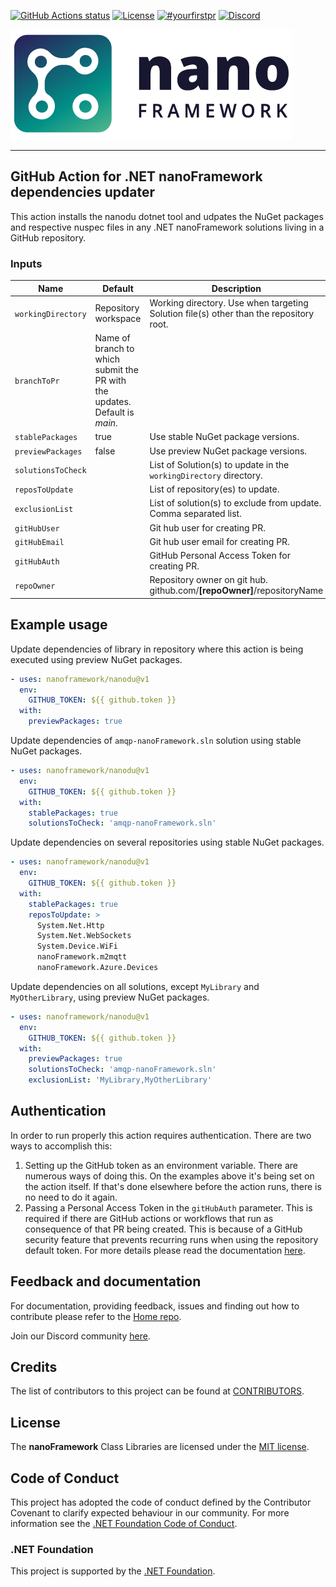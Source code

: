 [![GitHub Actions status](https://github.com/nanoframework/nanodu/actions/workflows/check-dist.yml/badge.svg)](https://github.com/nanoframework/nanodu) [![License](https://img.shields.io/badge/License-MIT-blue.svg)](LICENSE) [![#yourfirstpr](https://img.shields.io/badge/first--timers--only-friendly-blue.svg)](https://github.com/nanoframework/Home/blob/main/CONTRIBUTING.md) [![Discord](https://img.shields.io/discord/478725473862549535.svg?logo=discord&logoColor=white&label=Discord&color=7289DA)](https://discord.gg/gCyBu8T)

![nanoFramework logo](https://raw.githubusercontent.com/nanoframework/Home/main/resources/logo/nanoFramework-repo-logo.png)

-----

## GitHub Action for .NET **nanoFramework** dependencies updater

This action installs the nanodu dotnet tool and udpates the NuGet packages and respective nuspec files in any .NET nanoFramework solutions living in a GitHub repository.

### Inputs

|Name|Default|Description
|--|--|--|
`workingDirectory`|Repository workspace|Working directory. Use when targeting Solution file(s) other than the repository root.
`branchToPr`|Name of branch to which submit the PR with the updates. Default is _main_.
`stablePackages`|true|Use stable NuGet package versions.
`previewPackages`|false|Use preview NuGet package versions.
`solutionsToCheck`||List of Solution(s) to update in the `workingDirectory` directory.
`reposToUpdate`||List of repository(es) to update.
`exclusionList`||List of solution(s) to exclude from update. Comma separated list.
`gitHubUser`||Git hub user for creating PR.
`gitHubEmail`||Git hub user email for creating PR.
`gitHubAuth`||GitHub Personal Access Token for creating PR.
`repoOwner`||Repository owner on git hub. github.com/**[repoOwner]**/repositoryName

## Example usage

Update dependencies of library in repository where this action is being executed using preview NuGet packages.

```yaml
- uses: nanoframework/nanodu@v1
  env:
    GITHUB_TOKEN: ${{ github.token }}
  with:
    previewPackages: true
```

Update dependencies of `amqp-nanoFramework.sln` solution using stable NuGet packages.

```yaml
- uses: nanoframework/nanodu@v1
  env:
    GITHUB_TOKEN: ${{ github.token }}
  with:
    stablePackages: true
    solutionsToCheck: 'amqp-nanoFramework.sln'
```

Update dependencies on several repositories using stable NuGet packages.

```yaml
- uses: nanoframework/nanodu@v1
  env:
    GITHUB_TOKEN: ${{ github.token }}
  with:
    stablePackages: true
    reposToUpdate: >
      System.Net.Http
      System.Net.WebSockets
      System.Device.WiFi
      nanoFramework.m2mqtt
      nanoFramework.Azure.Devices
```

Update dependencies on all solutions, except `MyLibrary` and `MyOtherLibrary`, using preview NuGet packages.

```yaml
- uses: nanoframework/nanodu@v1
  env:
    GITHUB_TOKEN: ${{ github.token }}
  with:
    previewPackages: true
    solutionsToCheck: 'amqp-nanoFramework.sln'
    exclusionList: 'MyLibrary,MyOtherLibrary'
```

## Authentication

In order to run properly this action requires authentication. There are two ways to accomplish this:

1. Setting up the GitHub token as an environment variable. There are numerous ways of doing this.
On the examples above it's being set on the action itself. If that's done elsewhere before the action runs, there is no need to do it again.
1. Passing a Personal Access Token in the `gitHubAuth` parameter. This is required if there are GitHub actions or workflows that run as consequence of that PR being created. This is because of a GitHub security feature that prevents recurring runs when using the repository default token. For more details please read the documentation [here](https://docs.github.com/en/actions/using-workflows/triggering-a-workflow#triggering-a-workflow-from-a-workflow).

## Feedback and documentation

For documentation, providing feedback, issues and finding out how to contribute please refer to the [Home repo](https://github.com/nanoframework/Home).

Join our Discord community [here](https://discord.gg/gCyBu8T).

## Credits

The list of contributors to this project can be found at [CONTRIBUTORS](https://github.com/nanoframework/Home/blob/main/CONTRIBUTORS.md).

## License

The **nanoFramework** Class Libraries are licensed under the [MIT license](LICENSE.md).

## Code of Conduct

This project has adopted the code of conduct defined by the Contributor Covenant to clarify expected behaviour in our community.
For more information see the [.NET Foundation Code of Conduct](https://dotnetfoundation.org/code-of-conduct).

### .NET Foundation

This project is supported by the [.NET Foundation](https://dotnetfoundation.org).
